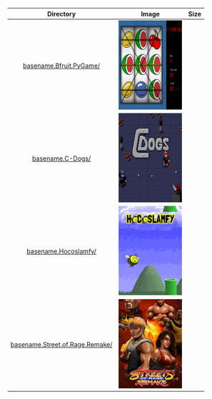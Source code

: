 | Directory | Image | Size |
| :--------: | :---: | :--: |
| [basename.Bfruit.PyGame/]() | <a href=""><img src="Bfruit (PyGame)//Roms/PORTS/Imgs/Bfruit (PyGame).png" alt="basename.Bfruit.PyGame/" height="200" /></a> |  |
| [basename.C-Dogs/]() | <a href=""><img src="C-Dogs//Roms/PORTS/Imgs/C-Dogs.png" alt="basename.C-Dogs/" height="200" /></a> |  |
| [basename.Hocoslamfy/]() | <a href=""><img src="Hocoslamfy//Roms/PORTS/Imgs/Hocoslamfy.png" alt="basename.Hocoslamfy/" height="200" /></a> |  |
| [basename.Street.of.Rage.Remake/]() | <a href=""><img src="Street of Rage Remake//Roms/PORTS/Imgs/Street of Rage Remake.png" alt="basename.Street.of.Rage.Remake/" height="200" /></a> |  |
